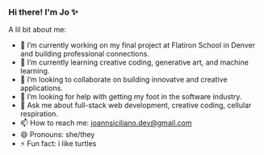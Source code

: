 ### Hi there! I'm Jo ✨ 

<!--
**joannsiciliano/joannsiciliano** is a ✨ _special_ ✨ repository because its `README.md` (this file) appears on your GitHub profile.
-->
A lil bit about me: 

- 🔭 I’m currently working on my final project at Flatiron School in Denver and building professional connections.
- 🌱 I’m currently learning creative coding, generative art, and machine learning. 
- 👯 I’m looking to collaborate on building innovatve and creative applications.
- 🤔 I’m looking for help with getting my foot in the software industry.
- 💬 Ask me about full-stack web development, creative coding, cellular respiration. 
- 📫 How to reach me: joannsiciliano.dev@gmail.com
- 😄 Pronouns: she/they
- ⚡ Fun fact: i like turtles

